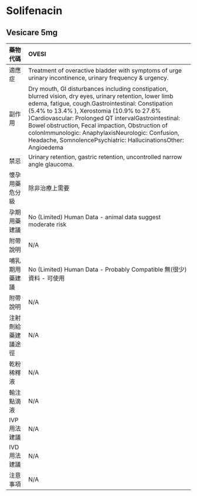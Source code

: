 # Solifenacin

## Vesicare 5mg

| 藥物代碼 | OVESI |
| :--- | :--- |
| 適應症 | Treatment of overactive bladder with symptoms of urge urinary incontinence, urinary frequency & urgency. |
| 副作用 | Dry mouth, GI disturbances including constipation, blurred vision, dry eyes, urinary retention, lower limb edema, fatigue, cough.Gastrointestinal: Constipation \(5.4% to 13.4% \), Xerostomia \(10.9% to 27.6% \)Cardiovascular: Prolonged QT intervalGastrointestinal: Bowel obstruction, Fecal impaction, Obstruction of colonImmunologic: AnaphylaxisNeurologic: Confusion, Headache, SomnolencePsychiatric: HallucinationsOther: Angioedema |
| 禁忌 | Urinary retention, gastric retention, uncontrolled narrow angle glaucoma. |
| 懷孕用藥危分級 | 除非治療上需要 |
| 孕期用藥建議 | No \(Limited\) Human Data - animal data suggest moderate risk |
| 附帶說明 | N/A |
| 哺乳期用藥建議 | No \(Limited\) Human Data - Probably Compatible 無\(很少\)資料 - 可使用 |
| 附帶說明 | N/A |
| 注射劑給藥建議途徑 | N/A |
| 乾粉稀釋液 | N/A |
| 輸注點滴液 | N/A |
| IVP 用法建議 | N/A |
| IVD 用法建議 | N/A |
| 注意事項 | N/A |

